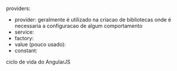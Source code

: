 providers:
 - provider: geralmente é utilizado na criacao de bibliotecas onde é necessaria a configuracao de algum comportamento
 - service: 
 - factory: 
 - value (pouco usado): 
 - constant: 

 ciclo de vida do AngularJS